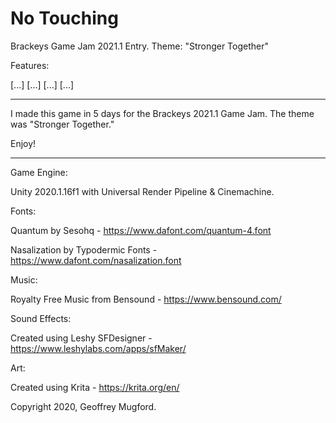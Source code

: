 # No Touching
 Brackeys Game Jam 2021.1 Entry. Theme: "Stronger Together"

Features:

[...]
[...]
[...]
[...]


------------------------------



I made this game in 5 days for the Brackeys 2021.1 Game Jam. The theme was "Stronger Together."  

Enjoy!



------------------------------



Game Engine:

Unity 2020.1.16f1 with Universal Render Pipeline & Cinemachine.


Fonts:

Quantum by Sesohq - https://www.dafont.com/quantum-4.font

Nasalization by Typodermic Fonts - https://www.dafont.com/nasalization.font


Music:

Royalty Free Music from Bensound - https://www.bensound.com/


Sound Effects:

Created using Leshy SFDesigner - https://www.leshylabs.com/apps/sfMaker/


Art:

Created using Krita - https://krita.org/en/




Copyright 2020, Geoffrey Mugford.
